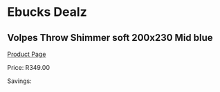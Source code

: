 
# Ebucks Dealz
## Volpes Throw Shimmer soft 200x230 Mid blue
[Product Page](https://www.ebucks.com/web/shop/productSelected.do?prodId=1066979406&catId=704984344)

Price: R349.00

Savings: 


	